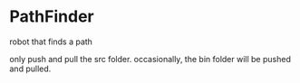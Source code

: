 # PathFinder
robot that finds a path

only push and pull the src folder. occasionally, the bin folder will be pushed and pulled.
